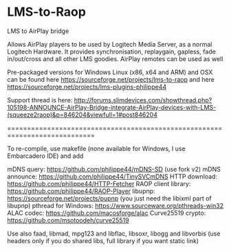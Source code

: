 # LMS-to-Raop
LMS to AirPlay bridge

Allows AirPlay players to be used by Logitech Media Server, as a normal Logitech 
Hardware. It provides synchronisation, replaygain, gapless, fade in/out/cross and 
all other LMS goodies. AirPlay remotes can be used as well

Pre-packaged versions for Windows Linux (x86, x64 and ARM) and OSX can be found here https://sourceforge.net/projects/lms-to-raop and here https://sourceforge.net/projects/lms-plugins-philippe44

Support thread is here: http://forums.slimdevices.com/showthread.php?105198-ANNOUNCE-AirPlay-Bridge-integrate-AirPlay-devices-with-LMS-(squeeze2raop)&p=846204&viewfull=1#post846204

============================================================================

To re-compile, use makefile (none available for Windows, I use Embarcadero IDE) and add

mDNS query: https://github.com/philippe44/mDNS-SD (use fork v2)
mDNS announce: https://github.com/philippe44/TinySVCmDNS
HTTP download: https://github.com/philippe44/HTTP-Fetcher
RAOP client library: https://github.com/philippe44/RAOP-Player
libupnp: https://sourceforge.net/projects/pupnp (you just need the libixml part of libupnp)
pthread for Windows: https://www.sourceware.org/pthreads-win32
ALAC codec: https://github.com/macosforge/alac
Curve25519 crypto: https://github.com/msotoodeh/curve25519
 
Use also faad, libmad, mpg123 and libflac, libsoxr, libogg and libvorbis  (use headers only if you do shared libs, 
full library if you want static link)
